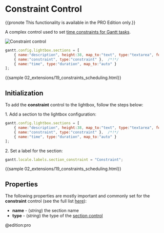 Constraint Control
====================

{{pronote This functionality is available in the PRO Edition only.}}

A complex control used to set [time constraints for Gantt tasks](desktop/auto_scheduling.md#tasksconstraints).

![Constraint control](desktop/constraint_control.png)

~~~js
gantt.config.lightbox.sections = [
    { name:"description", height:38, map_to:"text", type:"textarea", focus:true},
    { name:"constraint", type:"constraint" },  /*!*/
    { name:"time", type:"duration", map_to:"auto" }
];
~~~

{{sample 02_extensions/19_constraints_scheduling.html}}

Initialization
------------

To add the **constraint** control to the lightbox, follow the steps below:

1\. Add a section to the lightbox configuration:

~~~js
gantt.config.lightbox.sections = [
    { name:"description", height:38, map_to:"text", type:"textarea", focus:true},
    { name:"constraint", type:"constraint" },  /*!*/
    { name:"time", type:"duration", map_to:"auto" }
];
~~~

2\. Set a label for the section:

~~~js
gantt.locale.labels.section_constraint = "Constraint";
~~~

{{sample 02_extensions/19_constraints_scheduling.html}}

Properties
------------------------

The following properties are mostly important and commonly set for the **constraint** control (see the full list [here](api/gantt_lightbox_config.md)):

- **name** - (*string*) the section name 
- **type** - (*string*) the type of the [section control](desktop/default_edit_form.md#lightboxcontrols)


@edition:pro
